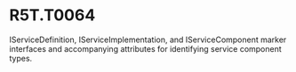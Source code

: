 # R5T.T0064
IServiceDefinition, IServiceImplementation, and IServiceComponent marker interfaces and accompanying attributes for identifying service component types.
